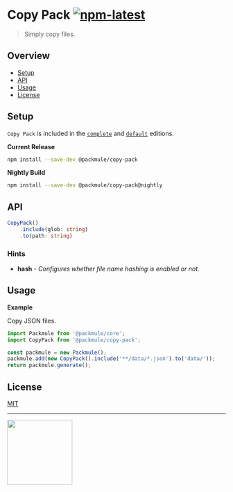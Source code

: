 # Copy Pack [![npm-latest]][npm]

> Simply copy files.

## Overview

-   [Setup](#setup)
-   [API](#api)
-   [Usage](#usage)
-   [License](#license)

## Setup

`Copy Pack` is included in the [`complete`][edition-complete] and [`default`][edition-default] editions.

**Current Release**

```bash
npm install --save-dev @packmule/copy-pack
```

**Nightly Build**

```bash
npm install --save-dev @packmule/copy-pack@nightly
```

## API

```typescript
CopyPack()
    .include(glob: string)
    .to(path: string)
```

### Hints

-   **hash** - _Configures whether file name hashing is enabled or not._

## Usage

**Example**

Copy JSON files.

```typescript
import Packmule from '@packmule/core';
import CopyPack from '@packmule/copy-pack';

const packmule = new Packmule();
packmule.add(new CopyPack().include('**/data/*.json').to('data/'));
return packmule.generate();
```

## License

[MIT](https://choosealicense.com/licenses/mit/)

---

[<img src="https://www.pixelart.at/fileadmin/images/logo-new/logo.svg" width="150">](https://www.pixelart.at/)

[packmule-hints]: https://www.npmjs.com/package/@packmule/core#hints
[packmule-api]: https://www.npmjs.com/package/@packmule/core#api
[npm]: https://www.npmjs.com/package/@packmule/copy-pack
[npm-latest]: https://img.shields.io/npm/v/@packmule/copy-pack/latest?color=%230AC2FF&label=release&style=for-the-badge
[edition-default]: https://www.npmjs.com/package/@packmule/default
[edition-complete]: https://www.npmjs.com/package/@packmule/complete
